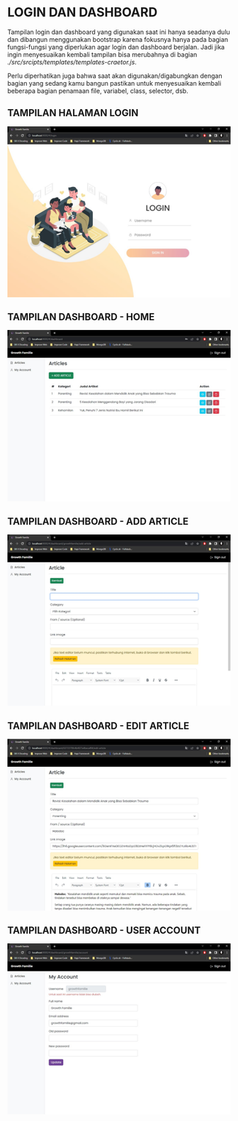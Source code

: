 # LOGIN DAN DASHBOARD
Tampilan login dan dashboard yang digunakan saat ini hanya seadanya dulu dan dibangun menggunakan bootstrap karena fokusnya hanya pada bagian fungsi-fungsi yang diperlukan agar login dan dashboard berjalan. Jadi jika ingin menyesuaikan kembali tampilan bisa merubahnya di bagian *./src/srcipts/templates/templates-craetor.js*.<br>

Perlu diperhatikan juga bahwa saat akan digunakan/digabungkan dengan bagian yang sedang kamu bangun pastikan untuk menyesuaikan kembali beberapa bagian penamaan file, variabel, class, selector, dsb.

## TAMPILAN HALAMAN LOGIN
![Login Page](https://raw.githubusercontent.com/Growth-Familie/src-content/master/images/screenshot_aplikasi/login-dan-dashboard/login-page.jpg)

## TAMPILAN DASHBOARD - HOME
![Dashboard - Home Page](https://raw.githubusercontent.com/Growth-Familie/src-content/master/images/screenshot_aplikasi/login-dan-dashboard/dashboard-main.jpg)

## TAMPILAN DASHBOARD - ADD ARTICLE
![Dashboard - Add Article](https://raw.githubusercontent.com/Growth-Familie/src-content/master/images/screenshot_aplikasi/login-dan-dashboard/dashboard-add-article.jpg)

## TAMPILAN DASHBOARD - EDIT ARTICLE
![Dashboard - Edit Article](https://raw.githubusercontent.com/Growth-Familie/src-content/master/images/screenshot_aplikasi/login-dan-dashboard/dashboard-edit-article.jpg)

## TAMPILAN DASHBOARD - USER ACCOUNT
![Dashboard - User Account](https://raw.githubusercontent.com/Growth-Familie/src-content/master/images/screenshot_aplikasi/login-dan-dashboard/dashboard-user-account.jpg)